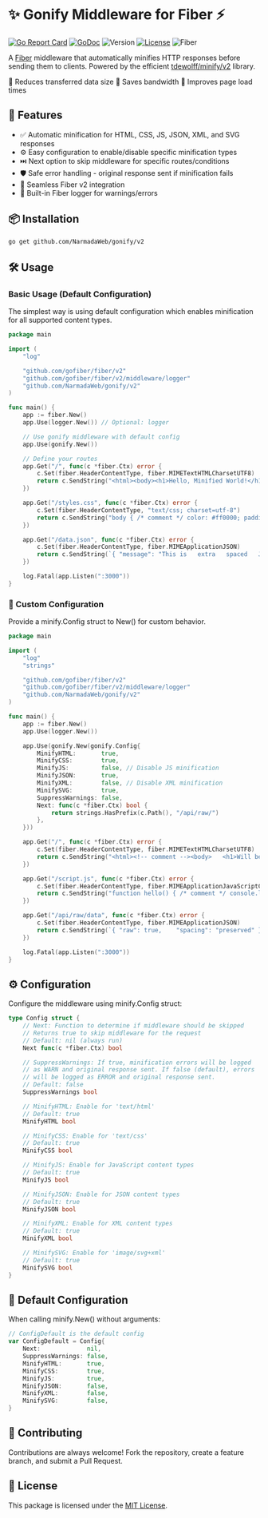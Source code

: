 # ✨ Gonify Middleware for Fiber ⚡

[![Go Report Card](https://goreportcard.com/badge/github.com/NarmadaWeb/minify)](https://goreportcard.com/report/github.com/NarmadaWeb/minify)
[![GoDoc](https://godoc.org/github.com/NarmadaWeb/minify?status.svg)](https://godoc.org/github.com/NarmadaWeb/minify)
![Version](https://img.shields.io/badge/Version-v1.1.0-blue.svg)
[![License](https://img.shields.io/badge/License-MIT-blue.svg)](LICENSE)
![Fiber](https://img.shields.io/badge/Fiber-v2-9cf)

A [Fiber](https://gofiber.io/) middleware that automatically minifies HTTP responses before sending them to clients. Powered by the efficient [tdewolff/minify/v2](https://github.com/tdewolff/minify) library.

🔹 Reduces transferred data size
🔹 Saves bandwidth
🔹 Improves page load times

## 🚀 Features

* ✅ Automatic minification for HTML, CSS, JS, JSON, XML, and SVG responses
* ⚙️ Easy configuration to enable/disable specific minification types
* ⏭️ Next option to skip middleware for specific routes/conditions
* 🛡️ Safe error handling - original response sent if minification fails
* 🧩 Seamless Fiber v2 integration
* 📝 Built-in Fiber logger for warnings/errors

## 📦 Installation

```bash
go get github.com/NarmadaWeb/gonify/v2
```

## 🛠️ Usage

### Basic Usage (Default Configuration)

The simplest way is using default configuration which enables minification for all supported content types.

```go
package main

import (
	"log"

	"github.com/gofiber/fiber/v2"
	"github.com/gofiber/fiber/v2/middleware/logger"
	"github.com/NarmadaWeb/gonify/v2"
)

func main() {
	app := fiber.New()
	app.Use(logger.New()) // Optional: logger

	// Use gonify middleware with default config
	app.Use(gonify.New())

	// Define your routes
	app.Get("/", func(c *fiber.Ctx) error {
		c.Set(fiber.HeaderContentType, fiber.MIMETextHTMLCharsetUTF8)
		return c.SendString("<html><body><h1>Hello, Minified World!</h1></body></html>")
	})

	app.Get("/styles.css", func(c *fiber.Ctx) error {
        c.Set(fiber.HeaderContentType, "text/css; charset=utf-8")
        return c.SendString("body { /* comment */ color: #ff0000; padding: 10px; }")
    })

    app.Get("/data.json", func(c *fiber.Ctx) error {
        c.Set(fiber.HeaderContentType, fiber.MIMEApplicationJSON)
        return c.SendString(`{ "message": "This is   extra   spaced   JSON." }`)
    })

	log.Fatal(app.Listen(":3000"))
}
```

### 🔧 Custom Configuration

Provide a minify.Config struct to New() for custom behavior.

```go
package main

import (
	"log"
	"strings"

	"github.com/gofiber/fiber/v2"
	"github.com/gofiber/fiber/v2/middleware/logger"
	"github.com/NarmadaWeb/gonify/v2"
)

func main() {
	app := fiber.New()
	app.Use(logger.New())

	app.Use(gonify.New(gonify.Config{
		MinifyHTML:       true,
		MinifyCSS:        true,
		MinifyJS:         false, // Disable JS minification
		MinifyJSON:       true,
		MinifyXML:        false, // Disable XML minification
		MinifySVG:        true,
		SuppressWarnings: false,
		Next: func(c *fiber.Ctx) bool {
			return strings.HasPrefix(c.Path(), "/api/raw/")
		},
	}))

	app.Get("/", func(c *fiber.Ctx) error {
        c.Set(fiber.HeaderContentType, fiber.MIMETextHTMLCharsetUTF8)
        return c.SendString("<html><!-- comment --><body>   <h1>Will be minified</h1>   </body></html>")
    })

    app.Get("/script.js", func(c *fiber.Ctx) error {
        c.Set(fiber.HeaderContentType, fiber.MIMEApplicationJavaScriptCharsetUTF8)
        return c.SendString("function hello() { /* comment */ console.log('Not minified'); }")
    })

    app.Get("/api/raw/data", func(c *fiber.Ctx) error {
        c.Set(fiber.HeaderContentType, fiber.MIMEApplicationJSON)
        return c.SendString(`{ "raw": true,    "spacing": "preserved" }`)
    })

	log.Fatal(app.Listen(":3000"))
}
```

## ⚙️ Configuration

Configure the middleware using minify.Config struct:

```go
type Config struct {
    // Next: Function to determine if middleware should be skipped
    // Returns true to skip middleware for the request
    // Default: nil (always run)
    Next func(c *fiber.Ctx) bool

    // SuppressWarnings: If true, minification errors will be logged
    // as WARN and original response sent. If false (default), errors
    // will be logged as ERROR and original response sent.
    // Default: false
    SuppressWarnings bool

    // MinifyHTML: Enable for 'text/html'
    // Default: true
    MinifyHTML bool

    // MinifyCSS: Enable for 'text/css'
    // Default: true
    MinifyCSS bool

    // MinifyJS: Enable for JavaScript content types
    // Default: true
    MinifyJS bool

    // MinifyJSON: Enable for JSON content types
    // Default: true
    MinifyJSON bool

    // MinifyXML: Enable for XML content types
    // Default: true
    MinifyXML bool

    // MinifySVG: Enable for 'image/svg+xml'
    // Default: true
    MinifySVG bool
}
```


## 🔧 Default Configuration

When calling minify.New() without arguments:

```go
// ConfigDefault is the default config
var ConfigDefault = Config{
	Next:             nil,
	SuppressWarnings: false,
	MinifyHTML:       true,
	MinifyCSS:        true,
	MinifyJS:         true,
	MinifyJSON:       false,
	MinifyXML:        false,
	MinifySVG:        false,
}
```

## 🤝 Contributing

Contributions are always welcome! Fork the repository, create a feature branch, and submit a Pull Request.

## 📜 License

This package is licensed under the [MIT License](LICENSE).

